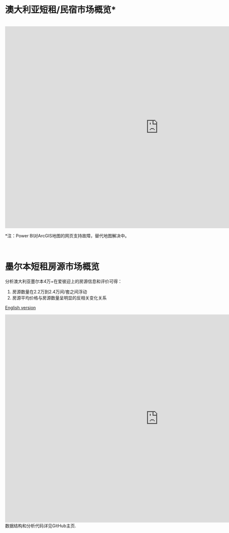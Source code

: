 <br>

# 澳大利亚短租/民宿市场概览*
<br>
<iframe width="1000" height="660" src="https://app.powerbi.com/view?r=eyJrIjoiYmFlMmQwNjQtZGU4OS00YzgyLTg1NDUtNzRiMjdiMTBiMTQ0IiwidCI6Ijc4ZWRhMzM0LWU5MTctNDQzNS1iMjM1LTg1OGI3MjFlY2ZmMSJ9" frameborder="0" allowFullScreen="true"></iframe>

\*注：Power BI对ArcGIS地图的网页支持故障，替代地图解决中。

<br>

# 墨尔本短租房源市场概览

分析澳大利亚墨尔本4万+在爱彼迎上的房源信息和评价可得：
1. 房源数量在2.2万到2.4万间/套之间浮动
2. 房源平均价格与房源数量呈明显的反相关变化关系


[English version](https://github.com/tylerxty/Rental-Market-Analysis/blob/master/README.en.md)

<iframe width="1000" height="680" src="https://app.powerbi.com/view?r=eyJrIjoiYjZjNmZiMzAtYzQ4OC00ODNjLThiMzctODI1NGRhODFmZDgyIiwidCI6Ijc4ZWRhMzM0LWU5MTctNDQzNS1iMjM1LTg1OGI3MjFlY2ZmMSJ9" frameborder="0" allowFullScreen="true"></iframe>

<br>
数据结构和分析代码详见GitHub主页.
